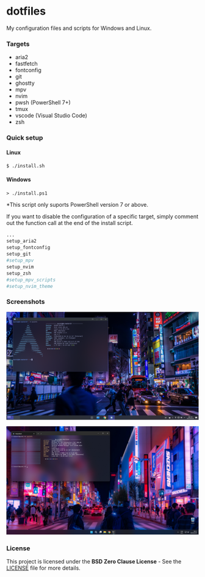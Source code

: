 # dotfiles

My configuration files and scripts for Windows and Linux.

### Targets

- aria2
- fastfetch
- fontconfig
- git
- ghostty
- mpv
- nvim
- pwsh (PowerShell 7+)
- tmux
- vscode (Visual Studio Code)
- zsh

### Quick setup

#### Linux

```
$ ./install.sh
```

#### Windows

```
> ./install.ps1
```

*This script only suports PowerShell version 7 or above.

If you want to disable the configuration of a specific target, simply comment out the function call at the end of the install script.

```sh
...
setup_aria2
setup_fontconfig
setup_git
#setup_mpv
setup_nvim
setup_zsh
#setup_mpv_scripts
#setup_nvim_theme
```

### Screenshots

![screenshot](./docs/screenshot_linux.png)

![screenshot](./docs/screenshot_windows.png)

### License

This project is licensed under the __BSD Zero Clause License__ - See the [LICENSE](./LICENSE) file for more details.

